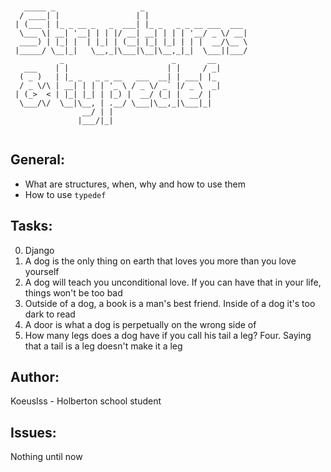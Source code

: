 ```


   _____ _                   _                       
  / ____| |                 | |                      
 | (___ | |_ _ __ _   _  ___| |_ _   _ _ __ ___  ___ 
  \___ \| __| '__| | | |/ __| __| | | | '__/ _ \/ __|
  ____) | |_| |  | |_| | (__| |_| |_| | | |  __/\__ \
 |_____/ \__|_|   \__,_|\___|\__|\__,_|_|  \___||___/
           _                        _       __       
   ___    | |                      | |     / _|      
  ( _ )   | |_ _   _ _ __   ___  __| | ___| |_       
  / _ \/\ | __| | | | '_ \ / _ \/ _` |/ _ \  _|      
 | (_>  < | |_| |_| | |_) |  __/ (_| |  __/ |        
  \___/\/  \__|\__, | .__/ \___|\__,_|\___|_|        
                __/ | |                              
               |___/|_|                              


```

## General:
* What are structures, when, why and how to use them
* How to use `typedef`

## Tasks:
0. Django
1. A dog is the only thing on earth that loves you more than you love yourself
2. A dog will teach you unconditional love. If you can have that in your life, things won't be too bad
3. Outside of a dog, a book is a man's best friend. Inside of a dog it's too dark to read
4. A door is what a dog is perpetually on the wrong side of
5. How many legs does a dog have if you call his tail a leg? Four. Saying that a tail is a leg doesn't make it a leg

## Author:
KoeusIss - Holberton school student

## Issues:

Nothing until now
